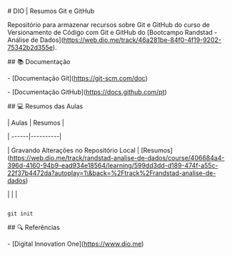 

\# DIO | Resumos Git e GitHub



Repositório para armazenar recursos sobre Git e GitHub do curso de Versionamento de Código com Git e GitHub do \[Bootcampo Randstad - Análise de Dados](https://web.dio.me/track/46a281be-84f0-4f19-9202-75342b2d355e). 



\## 📚 Documentação



\- \[Documentação Git](https://git-scm.com/doc)

\- \[Documentação GitHub](https://docs.github.com/pt)



\## 💻 Resumos das Aulas 



| Aulas | Resumos |

| ------|----------|

| Gravando Alterações no Repositório Local | \[Resumos](https://web.dio.me/track/randstad-analise-de-dados/course/406684a4-396d-4160-94b9-ead934e18564/learning/599dd3dd-d189-474f-a55c-22f37b4472da?autoplay=1\&back=%2Ftrack%2Frandstad-analise-de-dados)

| | |



```

git init 

```



\## 🔍 Referências 



\- \[Digital Innovation One](https://www.dio.me)

